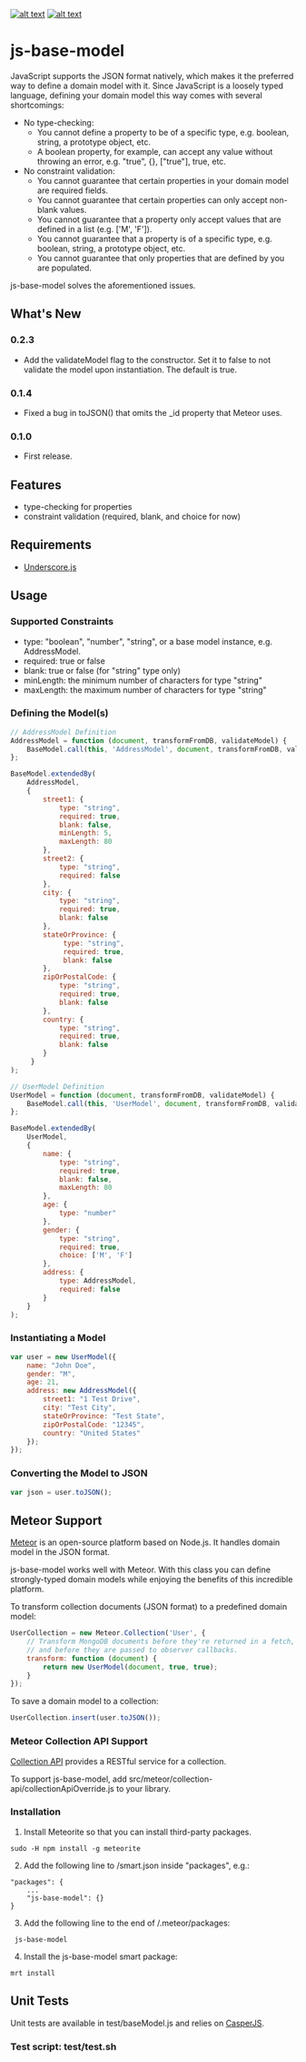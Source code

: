 [![alt text][1.1]][1]
[![alt text][2.1]][2]

[1.1]: http://i.imgur.com/tXSoThF.png (Twitter)
[2.1]: http://i.imgur.com/0o48UoR.png (GitHub)

[1]: http://www.twitter.com/innovaeinc
[2]: http://www.github.com/ericching

# js-base-model

JavaScript supports the JSON format natively, which makes it the preferred way to define a domain model with it. Since JavaScript is a loosely typed language, defining your domain model this way comes with several shortcomings:

 - No type-checking:
    - You cannot define a property to be of a specific type, e.g. boolean, string, a prototype object, etc.
    - A boolean property, for example, can accept any value without throwing an error, e.g. "true", {}, ["true"], true, etc.
 - No constraint validation:
    - You cannot guarantee that certain properties in your domain model are required fields.
    - You cannot guarantee that certain properties can only accept non-blank values.
    - You cannot guarantee that a property only accept values that are defined in a list (e.g. ['M', 'F']).
    - You cannot guarantee that a property is of a specific type, e.g. boolean, string, a prototype object, etc.
    - You cannot guarantee that only properties that are defined by you are populated.

js-base-model solves the aforementioned issues.

## What's New
### 0.2.3
 - Add the validateModel flag to the constructor. Set it to false to not validate the model upon instantiation. The default is true.

### 0.1.4
 - Fixed a bug in toJSON() that omits the _id property that Meteor uses.

### 0.1.0
 - First release.

## Features
 - type-checking for properties
 - constraint validation (required, blank, and choice for now)

## Requirements
 - [Underscore.js](http://underscorejs.org/)

## Usage
### Supported Constraints
 - type: "boolean", "number", "string", or a base model instance, e.g. AddressModel.
 - required: true or false
 - blank: true or false (for "string" type only)
 - minLength: the minimum number of characters for type "string"
 - maxLength: the maximum number of characters for type "string"

### Defining the Model(s)
```javascript
// AddressModel Definition
AddressModel = function (document, transformFromDB, validateModel) {
    BaseModel.call(this, 'AddressModel', document, transformFromDB, validateModel);
};

BaseModel.extendedBy(
    AddressModel,
    {
        street1: {
            type: "string",
            required: true,
            blank: false,
            minLength: 5,
            maxLength: 80
        },
        street2: {
            type: "string",
            required: false
        },
        city: {
            type: "string",
            required: true,
            blank: false
        },
        stateOrProvince: {
             type: "string",
             required: true,
             blank: false
        },
        zipOrPostalCode: {
            type: "string",
            required: true,
            blank: false
        },
        country: {
            type: "string",
            required: true,
            blank: false
        }
     }
);

// UserModel Definition
UserModel = function (document, transformFromDB, validateModel) {
    BaseModel.call(this, 'UserModel', document, transformFromDB, validateModel);
};

BaseModel.extendedBy(
    UserModel,
    {
        name: {
            type: "string",
            required: true,
            blank: false,
            maxLength: 80
        },
        age: {
            type: "number"
        },
        gender: {
            type: "string",
            required: true,
            choice: ['M', 'F']
        },
        address: {
            type: AddressModel,
            required: false
        }
    }
);
```

### Instantiating a Model
```javascript
var user = new UserModel({
    name: "John Doe",
    gender: "M",
    age: 21,
    address: new AddressModel({
        street1: "1 Test Drive",
        city: "Test City",
        stateOrProvince: "Test State",
        zipOrPostalCode: "12345",
        country: "United States"
    });
});
```

### Converting the Model to JSON
```javascript
var json = user.toJSON();
```

## Meteor Support
[Meteor](http://www.meteor.com) is an open-source platform based on Node.js. It handles domain model in the JSON format.

js-base-model works well with Meteor. With this class you can define strongly-typed domain models while enjoying the benefits of this incredible platform.

To transform collection documents (JSON format) to a predefined domain model:
```javascript
UserCollection = new Meteor.Collection('User', {
    // Transform MongoDB documents before they're returned in a fetch, findOne or find call,
    // and before they are passed to observer callbacks.
    transform: function (document) {
        return new UserModel(document, true, true);
    }
});
```

To save a domain model to a collection:
```javascript
UserCollection.insert(user.toJSON());
```

### Meteor Collection API Support
[Collection API](https://github.com/crazytoad/meteor-collectionapi) provides a RESTful service for a collection.

To support js-base-model, add src/meteor/collection-api/collectionApiOverride.js to your library.

### Installation
1. Install Meteorite so that you can install third-party packages.
```
sudo -H npm install -g meteorite
```

2. Add the following line to <PROJECT>/smart.json inside "packages", e.g.:
```
"packages": {
    ...
    "js-base-model": {}
}
```

3. Add the following line to the end of <PROJECT>/.meteor/packages:
```
 js-base-model
```

4. Install the js-base-model smart package:
```
mrt install
```

## Unit Tests
Unit tests are available in test/baseModel.js and relies on [CasperJS](http://casperjs.org).

### Test script: test/test.sh
